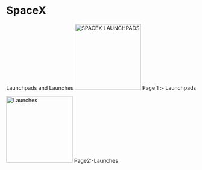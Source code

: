 # SpaceX
Launchpads and Launches
<img width="175" alt="SPACEX LAUNCHPADS" src="https://user-images.githubusercontent.com/51878340/167249991-f7e8d6f3-d52d-49df-9a51-715088f937f6.png">
Page 1 :- Launchpads

<img width="176" alt="Launches " src="https://user-images.githubusercontent.com/51878340/167249972-a9fafc4e-3fd5-464e-9cac-ffef56122626.png">
Page2:-Launches
